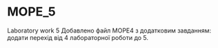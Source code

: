 # MOPE_5
Laboratory work 5 
Добавлено файл MOPE4 з додатковим завданням: додати перехід від 4 лабораторної роботи до 5.
